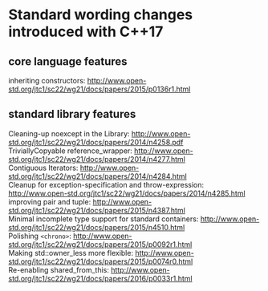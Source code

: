 # Standard wording changes introduced with C++17
## core language features
inheriting constructors: http://www.open-std.org/jtc1/sc22/wg21/docs/papers/2015/p0136r1.html  

## standard library features
Cleaning-up noexcept in the Library: http://www.open-std.org/jtc1/sc22/wg21/docs/papers/2014/n4258.pdf  
TriviallyCopyable reference_wrapper: http://www.open-std.org/jtc1/sc22/wg21/docs/papers/2014/n4277.html  
Contiguous Iterators: http://www.open-std.org/jtc1/sc22/wg21/docs/papers/2014/n4284.html  
Cleanup for exception-specification and throw-expression: http://www.open-std.org/jtc1/sc22/wg21/docs/papers/2014/n4285.html  
improving pair and tuple: http://www.open-std.org/jtc1/sc22/wg21/docs/papers/2015/n4387.html  
Minimal incomplete type support for standard containers: http://www.open-std.org/jtc1/sc22/wg21/docs/papers/2015/n4510.html  
Polishing `<chrono>`: http://www.open-std.org/jtc1/sc22/wg21/docs/papers/2015/p0092r1.html  
Making std::owner_less more flexible: http://www.open-std.org/jtc1/sc22/wg21/docs/papers/2015/p0074r0.html  
Re-enabling shared_from_this: http://www.open-std.org/jtc1/sc22/wg21/docs/papers/2016/p0033r1.html  

